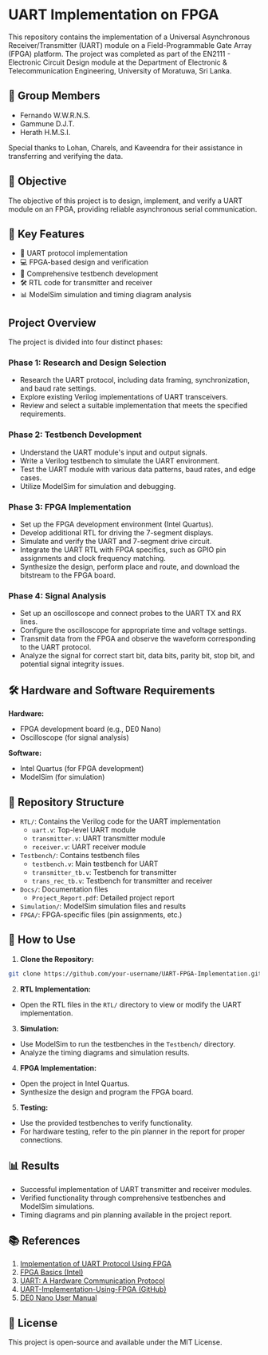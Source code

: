 # UART Implementation on FPGA

This repository contains the implementation of a Universal Asynchronous Receiver/Transmitter (UART) module on a Field-Programmable Gate Array (FPGA) platform. The project was completed as part of the EN2111 - Electronic Circuit Design module at the Department of Electronic & Telecommunication Engineering, University of Moratuwa, Sri Lanka.

## 👥 Group Members

- Fernando W.W.R.N.S.
- Gammune D.J.T.
- Herath H.M.S.I.

Special thanks to Lohan, Charels, and Kaveendra for their assistance in transferring and verifying the data.

## 🎯 Objective

The objective of this project is to design, implement, and verify a UART module on an FPGA, providing reliable asynchronous serial communication.

## 🔑 Key Features

- 📡 UART protocol implementation
- 💻 FPGA-based design and verification
- 🔬 Comprehensive testbench development
- 🛠️ RTL code for transmitter and receiver
- 📊 ModelSim simulation and timing diagram analysis

## Project Overview

The project is divided into four distinct phases:

### Phase 1: Research and Design Selection
- Research the UART protocol, including data framing, synchronization, and baud rate settings.
- Explore existing Verilog implementations of UART transceivers.
- Review and select a suitable implementation that meets the specified requirements.

### Phase 2: Testbench Development
- Understand the UART module's input and output signals.
- Write a Verilog testbench to simulate the UART environment.
- Test the UART module with various data patterns, baud rates, and edge cases.
- Utilize ModelSim for simulation and debugging.

### Phase 3: FPGA Implementation
- Set up the FPGA development environment (Intel Quartus).
- Develop additional RTL for driving the 7-segment displays.
- Simulate and verify the UART and 7-segment drive circuit.
- Integrate the UART RTL with FPGA specifics, such as GPIO pin assignments and clock frequency matching.
- Synthesize the design, perform place and route, and download the bitstream to the FPGA board.

### Phase 4: Signal Analysis
- Set up an oscilloscope and connect probes to the UART TX and RX lines.
- Configure the oscilloscope for appropriate time and voltage settings.
- Transmit data from the FPGA and observe the waveform corresponding to the UART protocol.
- Analyze the signal for correct start bit, data bits, parity bit, stop bit, and potential signal integrity issues.

## 🛠️ Hardware and Software Requirements

**Hardware:**
- FPGA development board (e.g., DE0 Nano)
- Oscilloscope (for signal analysis)

**Software:**
- Intel Quartus (for FPGA development)
- ModelSim (for simulation)

## 📁 Repository Structure

- `RTL/`: Contains the Verilog code for the UART implementation
  - `uart.v`: Top-level UART module
  - `transmitter.v`: UART transmitter module
  - `receiver.v`: UART receiver module
- `Testbench/`: Contains testbench files
  - `testbench.v`: Main testbench for UART
  - `transmitter_tb.v`: Testbench for transmitter
  - `trans_rec_tb.v`: Testbench for transmitter and receiver
- `Docs/`: Documentation files
  - `Project_Report.pdf`: Detailed project report
- `Simulation/`: ModelSim simulation files and results
- `FPGA/`: FPGA-specific files (pin assignments, etc.)

## 🚀 How to Use

1. **Clone the Repository:**
```bash
git clone https://github.com/your-username/UART-FPGA-Implementation.git
```

2. **RTL Implementation:**
- Open the RTL files in the `RTL/` directory to view or modify the UART implementation.

3. **Simulation:**
- Use ModelSim to run the testbenches in the `Testbench/` directory.
- Analyze the timing diagrams and simulation results.

4. **FPGA Implementation:**
- Open the project in Intel Quartus.
- Synthesize the design and program the FPGA board.

5. **Testing:**
- Use the provided testbenches to verify functionality.
- For hardware testing, refer to the pin planner in the report for proper connections.

## 📊 Results

- Successful implementation of UART transmitter and receiver modules.
- Verified functionality through comprehensive testbenches and ModelSim simulations.
- Timing diagrams and pin planning available in the project report.

## 📚 References

1. [Implementation of UART Protocol Using FPGA](https://medium.com/@namiwije/implementation-of-uart-protocol-using-fpga-a04d0b3b5bcb)
2. [FPGA Basics (Intel)](https://www.intel.com/content/www/us/en/support/programmable/support-resources/fpga-training/getting-started.html)
3. [UART: A Hardware Communication Protocol](https://www.analog.com/en/resources/analog-dialogue/articles/uart-a-hardware-communication-protocol.html)
4. [UART-Implementation-Using-FPGA (GitHub)](https://github.com/namiwijeuom/UART-Implementation-Using-FPGA/tree/main)
5. [DE0 Nano User Manual](https://www.terasic.com.tw/attachment/archive/941/DE0-Nano-SoC_User_manual_rev.D0.pdf)

## 📄 License

This project is open-source and available under the MIT License.
